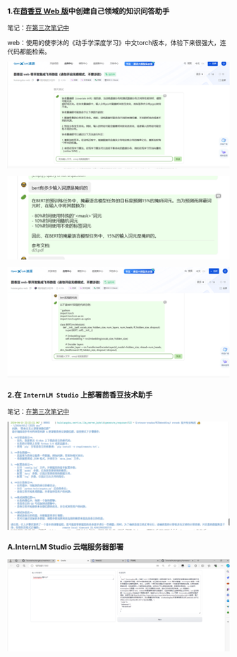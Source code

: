 ### 1.在[茴香豆 Web 版](https://openxlab.org.cn/apps/detail/tpoisonooo/huixiangdou-web)中创建自己领域的知识问答助手

笔记：[在第三次笔记中](第三次.md)

web：使用的使李沐的《动手学深度学习》中文torch版本，体验下来很强大，连代码都能检索。

![image-20240410012132071](../Image/image-20240410012132071.png)

![image-20240410012726867](../Image/image-20240410012726867.png)

![image-20240410012708112](../Image/image-20240410012708112.png)

### 2.在 `InternLM Studio` 上部署茴香豆技术助手

笔记：[在第三次笔记中](第三次.md)

![image-20240410222327627](../Image/image-20240410222327627.png)

###  A.InternLM Studio 云端服务器部署

![image-20240410223317257](../Image/image-20240410223317257.png)